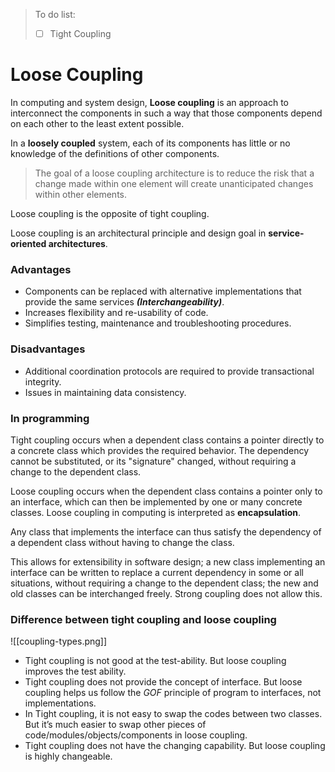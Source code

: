 > To do list:
> -	[ ] Tight Coupling 
# Loose Coupling

In computing and system design, **Loose coupling** is an approach to interconnect the components in such a way that those components depend on each other to the least extent possible.

In a **loosely coupled** system, each of its components has little or no knowledge of the definitions of other components.

> The goal of a loose coupling architecture is to reduce the risk that a change made within one element will create unanticipated changes within other elements.

Loose coupling is the opposite of tight coupling.

Loose coupling is an architectural principle and design goal in **service-oriented architectures**.

### Advantages
-	Components can be replaced with alternative implementations that provide the same services _**(Interchangeability)**_.
-	Increases flexibility and re-usability of code.
-	Simplifies testing, maintenance and troubleshooting procedures.

### Disadvantages
-	Additional coordination protocols are required to provide transactional integrity.
-	Issues in maintaining data consistency.

### In programming

Tight coupling occurs when a dependent class contains a pointer directly to a concrete class which provides the required behavior. The dependency cannot be substituted, or its "signature" changed, without requiring a change to the dependent class. 

Loose coupling occurs when the dependent class contains a pointer only to an interface, which can then be implemented by one or many concrete classes. Loose coupling in computing is interpreted as **encapsulation**.

Any class that implements the interface can thus satisfy the dependency of a dependent class without having to change the class. 

This allows for extensibility in software design; a new class implementing an interface can be written to replace a current dependency in some or all situations, without requiring a change to the dependent class; the new and old classes can be interchanged freely. Strong coupling does not allow this.


### Difference between tight coupling and loose coupling

![[coupling-types.png]]

-   Tight coupling is not good at the test-ability. But loose coupling improves the test ability.
-   Tight coupling does not provide the concept of interface. But loose coupling helps us follow the _GOF_ principle of program to interfaces, not implementations.
-   In Tight coupling, it is not easy to swap the codes between two classes. But it’s much easier to swap other pieces of code/modules/objects/components in loose coupling.
-   Tight coupling does not have the changing capability. But loose coupling is highly changeable.



